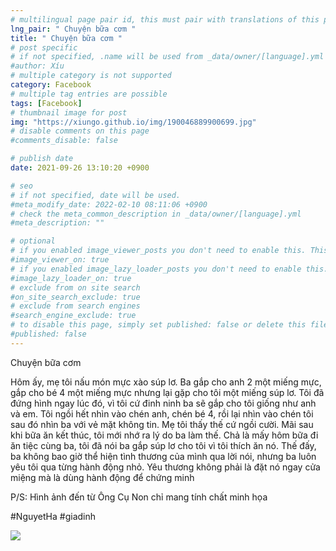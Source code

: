```yaml
---
# multilingual page pair id, this must pair with translations of this page. (This name must be unique)
lng_pair: " Chuyện bữa cơm "
title: " Chuyện bữa cơm "
# post specific
# if not specified, .name will be used from _data/owner/[language].yml
#author: Xíu
# multiple category is not supported
category: Facebook
# multiple tag entries are possible
tags: [Facebook]
# thumbnail image for post
img: "https://xiungo.github.io/img/190046889900699.jpg"
# disable comments on this page
#comments_disable: false

# publish date
date: 2021-09-26 13:10:20 +0900

# seo
# if not specified, date will be used.
#meta_modify_date: 2022-02-10 08:11:06 +0900
# check the meta_common_description in _data/owner/[language].yml
#meta_description: ""

# optional
# if you enabled image_viewer_posts you don't need to enable this. This is only if image_viewer_posts = false
#image_viewer_on: true
# if you enabled image_lazy_loader_posts you don't need to enable this. This is only if image_lazy_loader_posts = false
#image_lazy_loader_on: true
# exclude from on site search
#on_site_search_exclude: true
# exclude from search engines
#search_engine_exclude: true
# to disable this page, simply set published: false or delete this file
#published: false
---
```


<!-- outline-start -->

Chuyện bữa cơm

Hôm ấy, mẹ tôi nấu món mực xào súp lơ. Ba gắp cho anh 2 một miếng mực, gắp cho bé 4 một miếng mực nhưng lại gặp cho tôi một miếng súp lơ. Tôi đã đứng hình ngay lúc đó, vì tôi cứ đinh ninh ba sẽ gắp cho tôi giống như anh và em. Tôi ngồi hết nhìn vào chén anh, chén bé 4, rồi lại nhìn vào chén tôi sau đó nhìn ba với vẻ mặt không tin.
Mẹ tôi thấy thế cứ ngồi cười.
Mãi sau khi bữa ăn kết thúc, tôi mới nhớ ra lý do ba làm thế. Chả là mấy hôm bữa đi ăn tiệc cùng ba, tôi đã nói ba gắp súp lơ cho tôi vì tôi thích ăn nó.
Thế đấy, ba không bao giờ thể hiện tình thương của mình qua lời nói, nhưng ba luôn yêu tôi qua từng hành động nhỏ.
Yêu thương không phải là đặt nó ngay cửa miệng mà là dùng hành động để chứng minh

P/S: Hình ảnh đến từ Ông Cụ Non chỉ mang tính chất minh họa

#NguyetHa
#giadinh

<!-- outline-end -->

<img src= "https://xiungo.github.io/img/190046889900699.jpg">